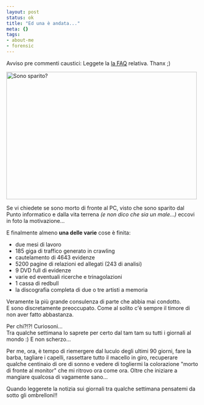 ```yaml
--- 
layout: post
status: ok
title: "Ed una è andata..."
meta: {}
tags: 
- about-me
- forensic
---
```

<div class="notice">
Avviso pre commenti caustici: Leggete la <A href="http://www.lastknight.com/2008/08/04/the-very-big-faq-of-mediaset-vs-youtube/">la FAQ</A> relativa. Thanx ;)
</div>  
    
<a href="http://www.flickr.com/photos/lastknight/2677078254/" class="tt-flickr tt-flickr-Medium"><img src="http://farm4.static.flickr.com/3209/2677078254_68a13e7b4f.jpg" alt="Sono sparito?" width="500" height="335" border="0" /></a>  
  
Se vi chiedete se sono morto di fronte al PC, visto che sono sparito dal Punto informatico e dalla vita terrena *(e non dico che sia un male...)* eccovi in foto la motivazione...  
   
E finalmente almeno **una delle varie** cose è finita:  
* due mesi di lavoro  
* 185 giga di traffico generato in crawling  
* cautelamento di 4643 evidenze  
* 5200 pagine di relazioni ed allegati (243 di analisi)  
* 9 DVD full di evidenze  
* varie ed eventuali ricerche e trinagolazioni  
* 1 cassa di redbull  
* la discografia completa di due o tre artisti a memoria  
  
Veramente la più grande consulenza di parte che abbia mai condotto.  
E sono discretamente preoccupato. Come al solito c'è sempre il timore di non aver fatto abbastanza.  
  
Per chi?!?! Curiosoni...  
Tra qualche settimana lo saprete per certo dal tam tam su tutti i giornali al mondo :) E non scherzo...  
  
Per me, ora, è tempo di riemergere dal luculo degli ultimi 90 giorni, fare la barba, tagliare i capelli, rassettare tutto il macello in giro, recuperare qualche centinaio di ore di sonno e vedere di togliermi la colorazione "morto di fronte al monitor" che mi ritrovo ora come ora. Oltre che iniziare a mangiare qualcosa di vagamente sano...  
  
Quando leggerete la notizia sui giornali tra qualche settimana pensatemi da sotto gli ombrelloni!!
  
 
